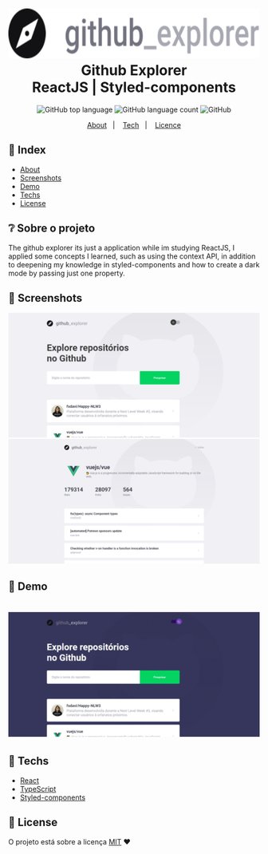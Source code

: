 <h1 align="center">
    <img alt="Github-explorer" src=".github/Logo.svg" height="100px" />
    <br>Github Explorer<br/>
    ReactJS | Styled-components 
</h1>

<p align="center">
  <img alt="GitHub top language" src="https://img.shields.io/github/languages/top/fsdavi/github-explorer?style=flat-square">
  <img alt="GitHub language count" src="https://img.shields.io/github/languages/count/fsdavi/github-explorer?style=flat-square">
  <img alt="GitHub" src="https://img.shields.io/github/license/fsdavi/github-explorer?style=flat-square"><br/>
</p>

<p align="center">
  <a href="#bookmark-sobre">About</a>&nbsp;&nbsp;&nbsp;|&nbsp;&nbsp;&nbsp;
  <a href="#rocket-tecnologias">Tech</a>&nbsp;&nbsp;&nbsp;|&nbsp;&nbsp;&nbsp;
  <a href="#memo-licença">Licence</a>
</p>

## 📌 Index

- [About](#-sobre-o-projeto)
- [Screenshots](#-screenshots)
- [Demo](#-demo)
- [Techs](#-techs)
- [License](#-license)

## ❔ Sobre o projeto

The github explorer its just a application while im studying ReactJS, I applied some concepts I learned, such as using the context API, in addition to deepening my knowledge in styled-components and how to create a dark mode by passing just one property.

## 📸 Screenshots
<img alt="Dashboard" src="./.github/dashboard_lightmode.png">
<img alt="Details" src="./.github/details_lightmode.png">

## 📸 Demo 
<h1 align="center">
    <img alt="Github explorer" src="./.github/github-explorer_gif.gif">
 </h1>

## 🚀 Techs

- [React](https://reactjs.org)
- [TypeScript](https://www.typescriptlang.org/)
- [Styled-components](https://styled-components.com)

## 📜 License

O projeto está sobre a licença [MIT](./LICENSE) ❤️ 